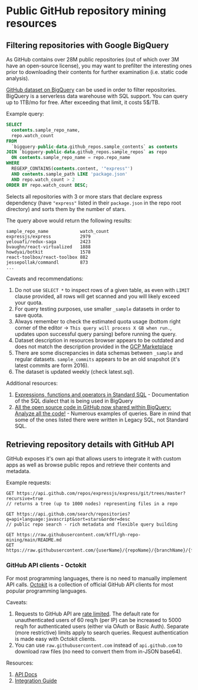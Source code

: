 # Public GitHub repository mining resources

## Filtering repositories with Google BigQuery

As GitHub contains over 28M public repositories (out of which over 3M have an open-source license), you may want to prefilter the interesting ones prior to downloading their contents for further examination (i.e. static code analysis).

[GitHub dataset on BigQuery](https://console.cloud.google.com/bigquery?p=bigquery-public-data&d=github_repos&t=commits&page=table) can be used in order to filter repositories. BigQuery is a serverless data warehouse with SQL support. You can query up to 1TB/mo for free. After exceeding that limit, it costs 5\$/TB.

Example query:

```SQL
SELECT
  contents.sample_repo_name,
  repo.watch_count
FROM
  `bigquery-public-data.github_repos.sample_contents` as contents
JOIN `bigquery-public-data.github_repos.sample_repos` as repo
  ON contents.sample_repo_name = repo.repo_name
WHERE
  REGEXP_CONTAINS(contents.content, '"express"')
  AND contents.sample_path LIKE 'package.json'
  AND repo.watch_count > 2
ORDER BY repo.watch_count DESC;
```

Selects all repositories with 3 or more stars that declare express dependency (have `"express"` listed in their `package.json` in the repo root directory) and sorts them by the number of stars.

The query above would return the following results:

```
sample_repo_name            watch_count
expressjs/express           2979
yelouafi/redux-saga         2423
bvaughn/react-virtualized   1888
howdyai/botkit              1578
react-toolbox/react-toolbox 882
jessepollak/commandl        873
...
```

Caveats and recommendations:

1. Do not use `SELECT *` to inspect rows of a given table, as even with `LIMIT` clause provided, all rows will get scanned and you will likely exceed your quota.
2. For query testing purposes, use smaller `_sample` datasets in order to save quota.
3. Always remember to check the estimated quota usage (bottom right corner of the editor -> `This query will process X GB when run.`, updates upon successful query parsing) before running the query.
4. Dataset description in resources browser appears to be outdated and does not match the description provided in the [GCP Marketplace](https://console.cloud.google.com/marketplace/product/github/github-repos?filter=solution-type:dataset&q=github&id=46ee22ab-2ca4-4750-81a7-3ee0f0150dcb)
5. There are some discrepancies in data schemas between `_sample` and regular datasets. `sample_commits` appears to be an old snapshot (it's latest commits are form 2016).
6. The dataset is updated weekly (check latest.sql).

Additional resources:

1. [Expressions, functions and operators in Standard SQL](https://cloud.google.com/bigquery/docs/reference/standard-sql/functions-and-operators) - Documentation of the SQL dialect that is being used in BigQuery
2. [All the open source code in GitHub now shared within BigQuery: Analyze all the code!](https://medium.com/google-cloud/github-on-bigquery-analyze-all-the-code-b3576fd2b150) - Numerous examples of queries. Bare in mind that some of the ones listed there were written in Legacy SQL, not Standard SQL.

## Retrieving repository details with GitHub API

GitHub exposes it's own api that allows users to integrate it with custom apps as well as browse public repos and retrieve their contents and metadata.

Example requests:

```
GET https://api.github.com/repos/expressjs/express/git/trees/master?recursive=true
// returns a tree (up to 1000 nodes) representing files in a repo

GET https://api.github.com/search/repositories?q=api+language:javascript&sort=stars&order=desc
// public repo search - rich metadata and flexible query building
```

```
GET https://raw.githubusercontent.com/kffl/gh-repo-mining/main/README.md
GET https://raw.githubusercontent.com/{userName}/{repoName}/{branchName}/{fileName}
```

### GitHub API clients - Octokit

For most programming languages, there is no need to manually implement API calls. [Octokit](https://github.com/octokit) is a collection of official GitHub API clients for most popular programming languages.

Caveats:

1. Requests to GitHub API are [rate limited](https://docs.github.com/en/free-pro-team@latest/rest/overview/resources-in-the-rest-api#rate-limiting). The default rate for unauthenticated users of 60 req/h (per IP) can be increased to 5000 req/h for authenticated users (either via OAuth or Basic Auth). Separate (more restrictive) limits apply to search queries. Request authentication is made easy with Octokit clients.
2. You can use `raw.githubusercontent.com` instead of `api.github.com` to download raw files (no need to convert them from in-JSON base64).

Resources:

1. [API Docs](https://docs.github.com/en/free-pro-team@latest/rest)
2. [Integration Guide](https://docs.github.com/en/free-pro-team@latest/developers/apps/using-the-github-api-in-your-app)
